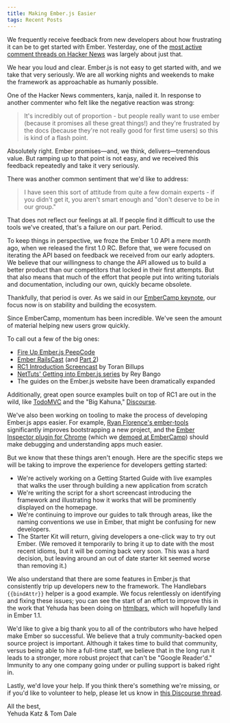 ```yaml
---
title: Making Ember.js Easier
tags: Recent Posts
---
```


We frequently receive feedback from new developers about how frustrating
it can be to get started with Ember. Yesterday, one of the [most active
comment threads on Hacker
News](https://news.ycombinator.com/item?id=5406857) was largely about just that.

We hear you loud and clear. Ember.js is not easy to get started with, and we take that very seriously. We are all working nights and weekends to make the framework as approachable as humanly possible.

One of the Hacker News commenters, kanja, nailed it. In response to another commenter who felt like the negative reaction was strong:

> It's incredibly out of proportion - but people really want to use ember (because it promises all these great things!) and they're frustrated by the docs (because they're not really good for first time users) so this is kind of a flash point.

Absolutely right. Ember promises—and, we think, delivers—tremendous value. But ramping up to that point is not easy, and we received this feedback repeatedly and take it very seriously.

There was another common sentiment that we'd like to address:

> I have seen this sort of attitude from quite a few domain experts - if you didn't get it, you aren't smart enough and "don't deserve to be in our group."

That does not reflect our feelings at all. If people find it difficult to use the tools we've created, that's a failure on our part. Period.

To keep things in perspective, we froze the Ember 1.0 API a mere month ago, when we released the first 1.0 RC. Before that, we were focused on iterating the API based on feedback we received from our early adopters. We believe that our willingness to change the API allowed us to build a better product than our competitors that locked in their first attempts. But that also means that much of the effort that people put into writing tutorials and documentation, including our own, quickly became obsolete.

Thankfully, that period is over. As we said in our [EmberCamp keynote](https://www.youtube.com/watch?feature=player_detailpage&v=RYAD2arvysU#t=229s), our focus now is on stability and building the ecosystem.

Since EmberCamp, momentum has been incredible. We've seen the amount of material helping new users grow quickly.

To call out a few of the big ones:

* [Fire Up Ember.js PeepCode](https://peepcode.com/products/emberjs)
* [Ember RailsCast](http://railscasts.com/episodes/408-ember-part-1) (and [Part 2](http://railscasts.com/episodes/410-ember-part-2))
* [RC1 Introduction Screencast](http://www.toranbillups.com/blog/archive/2013/03/02/emberjs-rc1-introduction-screencast/) by Toran Billups
* [NetTuts' Getting into Ember.js series](http://net.tutsplus.com/tutorials/javascript-ajax/getting-into-ember-js/) by Rey Bango
* The guides on the Ember.js website have been dramatically expanded

Additionally, great open source examples built on top of RC1 are out in the wild, like [TodoMVC](https://github.com/addyosmani/todomvc/tree/gh-pages/architecture-examples/emberjs) and the "Big Kahuna," [Discourse](https://github.com/discourse/discourse).

We've also been working on tooling to make the process of developing Ember.js apps easier. For example, [Ryan Florence's ember-tools](https://github.com/rpflorence/ember-tools) significantly improves bootstrapping a new project, and the [Ember Inspector plugin for Chrome](https://github.com/tildeio/ember-extension) (which we [demoed at EmberCamp](https://www.youtube.com/watch?feature=player_detailpage&v=RYAD2arvysU#t=1924s)) should make debugging and understanding apps much easier.

But we know that these things aren't enough. Here are the specific steps we will be taking to improve the experience for developers getting started:

* We're actively working on a Getting Started Guide with live examples that walks the user through building a new application from scratch
* We're writing the script for a short screencast introducing the framework and illustrating how it works that will be prominently displayed on the homepage.
* We're continuing to improve our guides to talk through areas, like the naming conventions we use in Ember, that might be confusing for new developers.
* The Starter Kit will return, giving developers a one-click way to try out Ember. (We removed it temporarily to bring it up to date with the most recent idioms, but it will be coming back very soon. This was a hard decision, but leaving around an out of date starter kit seemed worse than removing it.)

We also understand that there are some features in Ember.js that consistently trip up developers new to the framework. The Handlebars `{{bindAttr}}` helper is a good example. We focus relentlessly on identifying and fixing these issues; you can see the start of an effort to improve this in the work that Yehuda has been doing on [htmlbars](http://github.com/tildeio/htmlbars), which will hopefully land in Ember 1.1.

We'd like to give a big thank you to all of the contributors who have helped make Ember so successful. We believe that a truly community-backed open source project is important. Although it takes time to build that community, versus being able to hire a full-time staff, we believe that in the long run it leads to a stronger, more robust project that can't be "Google Reader'd." Immunity to any one company going under or pulling support is baked right in.

Lastly, we'd love your help. If you think there's something we're missing, or if you'd like to volunteer to help, please let us know in [this Discourse thread](http://discuss.emberjs.com/t/ideas-for-improving-the-getting-started-experience/666).

All the best,  
Yehuda Katz & Tom Dale
